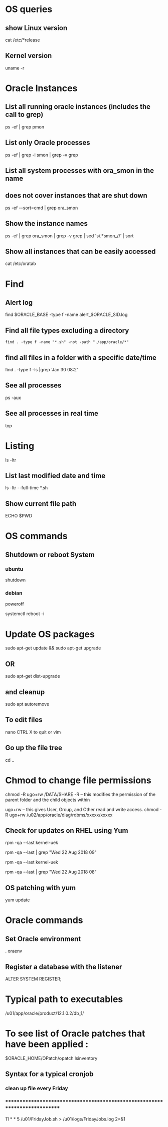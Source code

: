 # OS queries
## show Linux version
cat /etc/*release
## Kernel version 
uname -r
# Oracle Instances
## List all running oracle instances (includes the call to grep)
ps -ef | grep pmon 
## List only Oracle processes
ps -ef | grep -i smon | grep -v grep
## List all system processes with ora_smon in the name  
## does not cover instances that are shut down  
ps -ef --sort=cmd | grep ora_smon
## Show the instance names
ps -ef | grep ora_smon | grep -v grep | sed 's/.*smon_//' | sort
## Show all instances that can be easily accessed
cat /etc/oratab
# Find 
## Alert log
find $ORACLE_BASE -type f -name alert_$ORACLE_SID.log
## Find all file types excluding a directory
`find . -type f -name "*.sh" -not -path "./app/oracle/*"`
## find all files in a folder with a specific date/time
find . -type f -ls |grep 'Jan 30 08:2'

## See all processes
ps -aux
## See all processes in real time
top



# Listing
ls -ltr 
## List last modified date and time
ls -ltr --full-time *.sh

## Show current file path
ECHO $PWD

# OS commands
## Shutdown or reboot System
### ubuntu
shutdown 
### debian
poweroff 

systemctl reboot -i

# Update OS packages

sudo apt-get update && sudo apt-get upgrade
## OR
sudo apt-get dist-upgrade
## and cleanup
sudo apt autoremove

## To edit files
nano
CTRL X to quit
or vim

## Go up the file tree
cd ..

# Chmod to change file permissions
chmod -R ugo+rw /DATA/SHARE
-R – this modifies the permission of the parent folder and the child objects within

ugo+rw – this gives User, Group, and Other read and write access.
chmod -R ugo+rw /u02/app/oracle/diag/rdbms/xxxxx/xxxxx

## Check for updates on RHEL using Yum

rpm -qa --last kernel-uek

rpm -qa --last | grep "Wed 22 Aug 2018 09"

rpm -qa --last kernel-uek

rpm -qa --last | grep "Wed 22 Aug 2018 08"

## OS patching with yum
yum update

# Oracle commands
## Set Oracle environment
. oraenv
<enter database instance name>

## Register a database with the listener

ALTER SYSTEM REGISTER; 

# Typical path to executables
/u01/app/oracle/product/12.1.0.2/db_1/

# To see list of Oracle patches that have been applied :

$ORACLE_HOME/OPatch/opatch lsinventory


## Syntax for a typical cronjob
### clean up file every Friday
### **************************************************************************
11 * * 5 /u01/FridayJob.sh > /u01/logs/FridayJobs.log 2>&1




